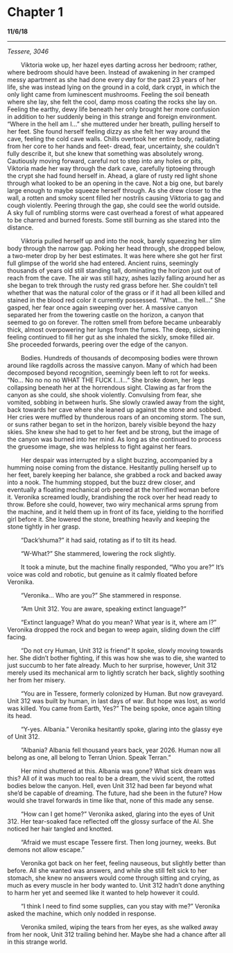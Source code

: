 

# Chapter 1

**11/6/18**

---
*Tessere, 3046*

&nbsp;&nbsp;&nbsp;&nbsp;&nbsp;&nbsp;&nbsp;&nbsp;Viktoria woke up, her hazel eyes darting across her bedroom; rather, where bedroom should have been. Instead of awakening in her cramped messy apartment as she had done every day for the past 23 years of her life, she was instead lying on the ground in a cold, dark crypt, in which the only light came from luminescent mushrooms. Feeling the soil beneath where she lay, she felt the cool, damp moss coating the rocks she lay on. Feeling the earthy, dewy life beneath her only brought her more confusion in addition to her suddenly being in this strange and foreign environment. “Where in the hell am I…” she muttered under her breath, pulling herself to her feet. She found herself feeling dizzy as she felt her way around the cave, feeling the cold cave walls. Chills overtook her entire body, radiating from her core to her hands and feet- dread, fear, uncertainty, she couldn't fully describe it, but she knew that something was absolutely wrong. Cautiously moving forward, careful not to step into any holes or pits, Viktoria made her way through the dark cave, carefully tiptoeing through the crypt she had found herself in. Ahead, a glare of rusty red light shone through what looked to be an opening in the cave. Not a big one, but barely large enough to maybe squeeze herself through. As she drew closer to the wall, a rotten and smoky scent filled her nostrils causing Viktoria to gag and cough violently. Peering through the gap, she could see the world outside. A sky full of rumbling storms were cast overhead a forest of what appeared to be charred and burned forests. Some still burning as she stared into the distance.

&nbsp;&nbsp;&nbsp;&nbsp;&nbsp;&nbsp;&nbsp;&nbsp;Viktoria pulled herself up and into the nook, barely squeezing her slim body through the narrow gap. Poking her head through, she dropped below, a two-meter drop by her best estimates. It was here where she got her first full glimpse of the world she had entered. Ancient ruins, seemingly thousands of years old still standing tall, dominating the horizon just out of reach from the cave. The air was still hazy, ashes lazily falling around her as she began to trek through the rusty red grass before her. She couldn’t tell whether that was the natural color of the grass or if it had all been killed and stained in the blood red color it currently possessed. “What… the hell…” She gasped, her fear once again sweeping over her. A massive canyon separated her from the towering castle on the horizon, a canyon that seemed to go on forever. The rotten smell from before became unbearably thick, almost overpowering her lungs from the fumes. The deep, sickening feeling continued to fill her gut as she inhaled the sickly, smoke filled air. She proceeded forwards, peering over the edge of the canyon.

&nbsp;&nbsp;&nbsp;&nbsp;&nbsp;&nbsp;&nbsp;&nbsp;Bodies. Hundreds of thousands of decomposing bodies were thrown around like ragdolls across the massive canyon. Many of which had been decomposed beyond recognition, seemingly been left to rot for weeks. “No… No no no no WHAT THE FUCK I…I…” She broke down, her legs collapsing beneath her at the horrendous sight. Clawing as far from the canyon as she could, she shook violently. Convulsing from fear, she vomited, sobbing in between hurls. She slowly crawled away from the sight, back towards her cave where she leaned up against the stone and sobbed. Her cries were muffled by thunderous roars of an oncoming storm. The sun, or suns rather began to set in the horizon, barely visible beyond the hazy skies. She knew she had to get to her feet and be strong, but the image of the canyon was burned into her mind. As long as she continued to process the gruesome image, she was helpless to fight against her fears.

&nbsp;&nbsp;&nbsp;&nbsp;&nbsp;&nbsp;&nbsp;&nbsp;Her despair was interrupted by a slight buzzing, accompanied by a humming noise coming from the distance. Hesitantly pulling herself up to her feet, barely keeping her balance, she grabbed a rock and backed away into a nook. The humming stopped, but the buzz drew closer, and eventually a floating mechanical orb peered at the horrified woman before it. Veronika screamed loudly, brandishing the rock over her head ready to throw. Before she could, however, two wiry mechanical arms sprung from the machine, and it held them up in front of its face, yielding to the horrified girl before it. She lowered the stone, breathing heavily and keeping the stone tightly in her grasp.

&nbsp;&nbsp;&nbsp;&nbsp;&nbsp;&nbsp;&nbsp;&nbsp;“Dack’shuma?” it had said, rotating as if to tilt its head.

&nbsp;&nbsp;&nbsp;&nbsp;&nbsp;&nbsp;&nbsp;&nbsp;“W-What?” She stammered, lowering the rock slightly.

&nbsp;&nbsp;&nbsp;&nbsp;&nbsp;&nbsp;&nbsp;&nbsp;It took a minute, but the machine finally responded, “Who you are?” It’s voice was cold and robotic, but genuine as it calmly floated before Veronika.

&nbsp;&nbsp;&nbsp;&nbsp;&nbsp;&nbsp;&nbsp;&nbsp;“Veronika… Who are you?” She stammered in response.

&nbsp;&nbsp;&nbsp;&nbsp;&nbsp;&nbsp;&nbsp;&nbsp;“Am Unit 312. You are aware, speaking extinct language?”

&nbsp;&nbsp;&nbsp;&nbsp;&nbsp;&nbsp;&nbsp;&nbsp;“Extinct language? What do you mean? What year is it, where am I?” Veronika dropped the rock and began to weep again, sliding down the cliff facing.

&nbsp;&nbsp;&nbsp;&nbsp;&nbsp;&nbsp;&nbsp;&nbsp;“Do not cry Human, Unit 312 is friend” It spoke, slowly moving towards her. She didn’t bother fighting, if this was how she was to die, she wanted to just succumb to her fate already. Much to her surprise, however, Unit 312 merely used its mechanical arm to lightly scratch her back, slightly soothing her from her misery.

&nbsp;&nbsp;&nbsp;&nbsp;&nbsp;&nbsp;&nbsp;&nbsp;“You are in Tessere, formerly colonized by Human. But now graveyard. Unit 312 was built by human, in last days of war. But hope was lost, as world was killed. You came from Earth, Yes?” The being spoke, once again tilting its head.

&nbsp;&nbsp;&nbsp;&nbsp;&nbsp;&nbsp;&nbsp;&nbsp;“Y-yes. Albania.” Veronika hesitantly spoke, glaring into the glassy eye of Unit 312.

&nbsp;&nbsp;&nbsp;&nbsp;&nbsp;&nbsp;&nbsp;&nbsp;“Albania? Albania fell thousand years back, year 2026. Human now all belong as one, all belong to Terran Union. Speak Terran.”

&nbsp;&nbsp;&nbsp;&nbsp;&nbsp;&nbsp;&nbsp;&nbsp;Her mind shuttered at this. Albania was gone? What sick dream was this? All of it was much too real to be a dream, the vivid scent, the rotted bodies below the canyon. Hell, even Unit 312 had been far beyond what she’d be capable of dreaming. The future, had she been in the future? How would she travel forwards in time like that, none of this made any sense.

&nbsp;&nbsp;&nbsp;&nbsp;&nbsp;&nbsp;&nbsp;&nbsp;“How can I get home?” Veronika asked, glaring into the eyes of Unit 312. Her tear-soaked face reflected off the glossy surface of the AI. She noticed her hair tangled and knotted.

&nbsp;&nbsp;&nbsp;&nbsp;&nbsp;&nbsp;&nbsp;&nbsp;“Afraid we must escape Tessere first. Then long journey, weeks. But demons not allow escape.”

&nbsp;&nbsp;&nbsp;&nbsp;&nbsp;&nbsp;&nbsp;&nbsp;Veronika got back on her feet, feeling nauseous, but slightly better than before. All she wanted was answers, and while she still felt sick to her stomach, she knew no answers would come through sitting and crying, as much as every muscle in her body wanted to. Unit 312 hadn’t done anything to harm her yet and seemed like it wanted to help however it could.

&nbsp;&nbsp;&nbsp;&nbsp;&nbsp;&nbsp;&nbsp;&nbsp;“I think I need to find some supplies, can you stay with me?” Veronika asked the machine, which only nodded in response.

&nbsp;&nbsp;&nbsp;&nbsp;&nbsp;&nbsp;&nbsp;&nbsp;Veronika smiled, wiping the tears from her eyes, as she walked away from her nook, Unit 312 trailing behind her. Maybe she had a chance after all in this strange world.
